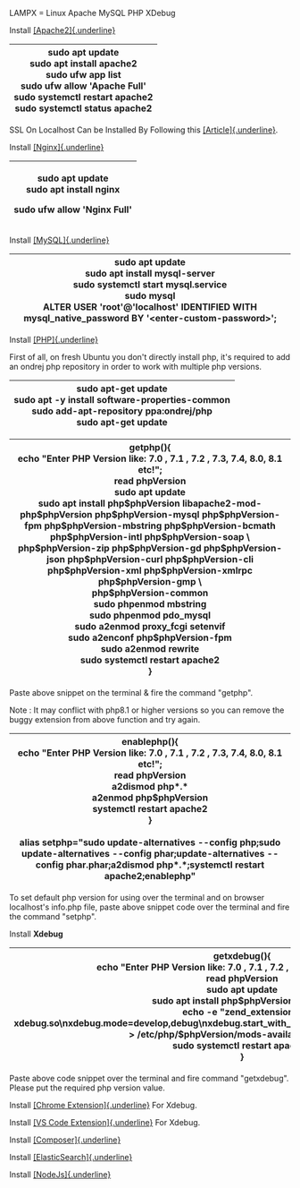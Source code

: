 LAMPX = Linux Apache MySQL PHP XDebug

Install
[[Apache2]{.underline}](https://www.digitalocean.com/community/tutorials/how-to-install-the-apache-web-server-on-ubuntu-20-04)

<table>
<colgroup>
<col style="width: 100%" />
</colgroup>
<thead>
<tr class="header">
<th>sudo apt update<br />
sudo apt install apache2<br />
sudo ufw app list<br />
sudo ufw allow 'Apache Full'<br />
sudo systemctl restart apache2<br />
sudo systemctl status apache2</th>
</tr>
</thead>
<tbody>
</tbody>
</table>

SSL On Localhost Can be Installed By Following this
[[Article]{.underline}](https://www.arubacloud.com/tutorial/how-to-enable-https-protocol-with-apache-2-on-ubuntu-20-04.aspx).

Install
[[Nginx]{.underline}](https://www.digitalocean.com/community/tutorials/how-to-install-nginx-on-ubuntu-20-04)

<table>
<colgroup>
<col style="width: 100%" />
</colgroup>
<thead>
<tr class="header">
<th><p>sudo apt update<br />
sudo apt install nginx</p>
<p>sudo ufw allow 'Nginx Full'</p></th>
</tr>
</thead>
<tbody>
</tbody>
</table>

Install
[[MySQL]{.underline}](https://www.digitalocean.com/community/tutorials/how-to-install-mysql-on-ubuntu-20-04)

<table>
<colgroup>
<col style="width: 100%" />
</colgroup>
<thead>
<tr class="header">
<th>sudo apt update<br />
sudo apt install mysql-server<br />
sudo systemctl start mysql.service<br />
sudo mysql<br />
ALTER USER 'root'@'localhost' IDENTIFIED WITH mysql_native_password BY
'&lt;enter-custom-password&gt;';</th>
</tr>
</thead>
<tbody>
</tbody>
</table>

Install
[[PHP]{.underline}](https://www.digitalocean.com/community/tutorials/how-to-install-php-7-4-and-set-up-a-local-development-environment-on-ubuntu-20-04)

First of all, on fresh Ubuntu you don\'t directly install php, it's
required to add an ondrej php repository in order to work with multiple
php versions.

<table>
<colgroup>
<col style="width: 100%" />
</colgroup>
<thead>
<tr class="header">
<th>sudo apt-get update<br />
sudo apt -y install software-properties-common<br />
sudo add-apt-repository ppa:ondrej/php<br />
sudo apt-get update</th>
</tr>
</thead>
<tbody>
</tbody>
</table>

<table>
<colgroup>
<col style="width: 100%" />
</colgroup>
<thead>
<tr class="header">
<th>getphp(){<br />
echo "Enter PHP Version like: 7.0 , 7.1 , 7.2 , 7.3, 7.4, 8.0, 8.1
etc!";<br />
read phpVersion<br />
sudo apt update<br />
sudo apt install php$phpVersion libapache2-mod-php$phpVersion
php$phpVersion-mysql php$phpVersion-fpm php$phpVersion-mbstring
php$phpVersion-bcmath php$phpVersion-intl php$phpVersion-soap \<br />
php$phpVersion-zip php$phpVersion-gd php$phpVersion-json
php$phpVersion-curl php$phpVersion-cli php$phpVersion-xml
php$phpVersion-xmlrpc php$phpVersion-gmp \<br />
php$phpVersion-common<br />
sudo phpenmod mbstring<br />
sudo phpenmod pdo_mysql<br />
sudo a2enmod proxy_fcgi setenvif<br />
sudo a2enconf php$phpVersion-fpm<br />
sudo a2enmod rewrite<br />
sudo systemctl restart apache2<br />
}</th>
</tr>
</thead>
<tbody>
</tbody>
</table>

Paste above snippet on the terminal & fire the command "getphp".

Note : It may conflict with php8.1 or higher versions so you can remove
the buggy extension from above function and try again.

<table>
<colgroup>
<col style="width: 100%" />
</colgroup>
<thead>
<tr class="header">
<th>enablephp(){<br />
echo "Enter PHP Version like: 7.0 , 7.1 , 7.2 , 7.3, 7.4, 8.0, 8.1
etc!";<br />
read phpVersion<br />
a2dismod php*.*<br />
a2enmod php$phpVersion<br />
systemctl restart apache2<br />
}<br />
<br />
alias setphp="sudo update-alternatives --config php;sudo
update-alternatives --config phar;update-alternatives --config
phar.phar;a2dismod php*.*;systemctl restart apache2;enablephp"</th>
</tr>
</thead>
<tbody>
</tbody>
</table>

To set default php version for using over the terminal and on browser
localhost's info.php file, paste above snippet code over the terminal
and fire the command "setphp".

Install **Xdebug**

<table>
<colgroup>
<col style="width: 100%" />
</colgroup>
<thead>
<tr class="header">
<th>getxdebug(){<br />
echo "Enter PHP Version like: 7.0 , 7.1 , 7.2 , 7.3, 7.4, 8.0, 8.1
etc!";<br />
read phpVersion<br />
sudo apt update<br />
sudo apt install php$phpVersion-xdebug<br />
echo -e "zend_extension =
xdebug.so\nxdebug.mode=develop,debug\nxdebug.start_with_request=yes\nxdebug.client_port=9003"
&gt; /etc/php/$phpVersion/mods-available/xdebug.ini<br />
sudo systemctl restart apache2<br />
}</th>
</tr>
</thead>
<tbody>
</tbody>
</table>

Paste above code snippet over the terminal and fire command "getxdebug".
Please put the required php version value.

Install [[Chrome
Extension]{.underline}](https://chrome.google.com/webstore/detail/xdebug-helper/eadndfjplgieldjbigjakmdgkmoaaaoc)
For Xdebug.

Install [[VS Code
Extension]{.underline}](https://marketplace.visualstudio.com/items?itemName=xdebug.php-debug)
For Xdebug.

Install
[[Composer]{.underline}](https://www.digitalocean.com/community/tutorials/how-to-install-and-use-composer-on-ubuntu-20-04#step-2-downloading-and-installing-composer)

Install
[[ElasticSearch]{.underline}](https://www.digitalocean.com/community/tutorials/how-to-install-and-configure-elasticsearch-on-ubuntu-20-04)

Install
[[NodeJs]{.underline}](https://www.digitalocean.com/community/tutorials/how-to-install-node-js-on-ubuntu-20-04)
